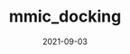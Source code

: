 ---
title: mmic_docking
date: 2021-09-03
draft: true
hideLastModified: true
showInMenu: false
summaryImage: docking.png
summary: Performs molecular docking with any of the supported docking components.
link: https://github.com/MolSSI/mmic_docking
tags: [Simulators,Strategy]
---